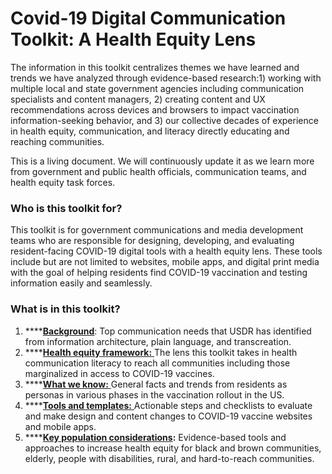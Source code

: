 # Covid-19 Digital Communication Toolkit: A Health Equity Lens

The information in this toolkit centralizes themes we have learned and trends we have analyzed through evidence-based research:1\) working with multiple local and state government agencies including communication specialists and content managers, 2\) creating content and UX recommendations across devices and browsers to impact vaccination information-seeking behavior, and 3\) our collective decades of experience in health equity, communication, and literacy directly educating and reaching communities.

This is a living document. We will continuously update it as we learn more from government and public health officials, communication teams, and health equity task forces.

### Who is this toolkit for?

This toolkit is for government communications and media development teams who are responsible for designing, developing, and evaluating resident-facing COVID-19 digital tools with a health equity lens. These tools include but are not limited to websites, mobile apps, and digital print media with the goal of helping residents find COVID-19 vaccination and testing information easily and seamlessly.

### **What is in this toolkit?**

1. \*\*\*\*[**Background**](introduction/background.md): Top communication needs that USDR has identified from information architecture, plain language, and transcreation.
2. \*\*\*\*[**Health equity framework:** ](health-equity-framework/relationships-and-networks.md)The lens this toolkit takes in health communication literacy to reach all communities including those marginalized in access to COVID-19 vaccines.
3. \*\*\*\*[**What we know:** ](what-we-know/resident-personas.md)General facts and trends from residents as personas in various phases in the vaccination rollout in the US.
4. \*\*\*\*[**Tools and templates:** ](tools-and-templates/checklists.md)Actionable steps and checklists to evaluate and make design and content changes to COVID-19 vaccine websites and mobile apps.
5. \*\*\*\*[**Key population considerations**](key-population-considerations/elderly-and-the-aging-population.md)**:** Evidence-based tools and approaches to increase health equity for black and brown communities, elderly, people with disabilities, rural, and hard-to-reach communities. 

